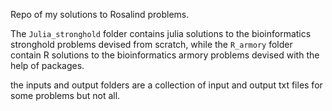 Repo of my solutions to Rosalind problems.

The ```Julia_stronghold``` folder contains julia solutions to the bioinformatics stronghold problems devised from scratch, while the ```R_armory``` folder contain R solutions to the bioinformatics armory problems devised with the help of packages. 

the inputs and output folders are a collection of input and output txt files for some problems but not all. 